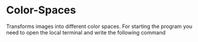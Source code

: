 # Color-Spaces
Transforms images into different color spaces. For starting the program 
you need to open the local terminal and
write the following command


